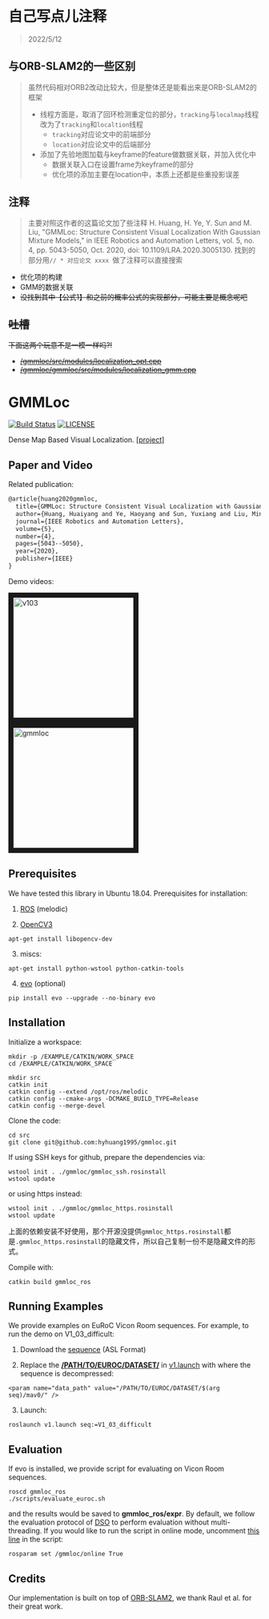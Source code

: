 # 自己写点儿注释
> 2022/5/12 

## 与ORB-SLAM2的一些区别
> 虽然代码相对ORB2改动比较大，但是整体还是能看出来是ORB-SLAM2的框架
> - 线程方面是，取消了回环检测重定位的部分，`tracking`与`localmap`线程改为了`tracking`和`localtion`线程
>     - `tracking`对应论文中的前端部分
>     - `location`对应论文中的后端部分
> - 添加了先验地图加载与keyframe的feature做数据关联，并加入优化中
>   - 数据关联入口在设置frame为keyframe的部分
>   - 优化项的添加主要在location中，本质上还都是些重投影误差 
## 注释
> 主要对照这作者的这篇论文加了些注释 H. Huang, H. Ye, Y. Sun and M. Liu, "GMMLoc: Structure Consistent Visual Localization With Gaussian Mixture Models," in IEEE Robotics and Automation Letters, vol. 5, no. 4, pp. 5043-5050, Oct. 2020, doi: 10.1109/LRA.2020.3005130.
> 找到的部分用`// * 对应论文 xxxx `做了注释可以直接搜索
- 优化项的构建
- GMM的数据关联
- ~~没找到其中【公式1】和之前的概率公式的实现部分，可能主要是概念呢吧~~
## ~~吐槽~~
~~下面这两个玩意不是一模一样吗?!~~
- ~~[/gmmloc/src/modules/localization_opt.cpp](/gmmloc/src/modules/localization_opt.cpp)~~
- ~~[/gmmloc/gmmloc/src/modules/localization_gmm.cpp](/gmmloc/gmmloc/src/modules/localization_gmm.cpp)~~

# GMMLoc

[![Build Status](https://travis-ci.org/HyHuang1995/gmmloc.svg?branch=master)](https://travis-ci.org/github/HyHuang1995/gmmloc)
[![LICENSE](https://img.shields.io/badge/license-GPL%20(%3E%3D%202)-informational)](https://github.com/HyHuang1995/gmmloc/blob/master/LICENSE)

Dense Map Based Visual Localization. [[project]](https://sites.google.com/view/gmmloc/)

## Paper and Video

Related publication:
```latex
@article{huang2020gmmloc,
  title={GMMLoc: Structure Consistent Visual Localization with Gaussian Mixture Models},
  author={Huang, Huaiyang and Ye, Haoyang and Sun, Yuxiang and Liu, Ming},
  journal={IEEE Robotics and Automation Letters},
  volume={5},
  number={4},
  pages={5043--5050},
  year={2020},
  publisher={IEEE}
}
```

Demo videos:

<a href="https://www.youtube.com/watch?v=Ul4-H33uwx4" target="_blank"><img src="https://www.ram-lab.com/image/gmmloc_v103.gif" alt="v103" height="240" border="10" style="margin-right:10em"/></a>
<a href="https://www.youtube.com/watch?v=Ul4-H33uwx4" target="_blank"><img src="https://www.ram-lab.com/image/hyhuang_iros2020_cover.png" 
alt="gmmloc" height="240" border="10" /></a>

## Prerequisites

We have tested this library in Ubuntu 18.04. Prerequisites for installation:

1. [ROS](http://wiki.ros.org/melodic/Installation) (melodic)

2. [OpenCV3](https://docs.opencv.org/3.4.11/d7/d9f/tutorial_linux_install.html)
```
apt-get install libopencv-dev
```
3. miscs:
```
apt-get install python-wstool python-catkin-tools 
```
4. [evo](https://github.com/MichaelGrupp/evo) (optional)
```
pip install evo --upgrade --no-binary evo
```

## Installation
Initialize a workspace:

```
mkdir -p /EXAMPLE/CATKIN/WORK_SPACE
cd /EXAMPLE/CATKIN/WORK_SPACE

mkdir src
catkin init
catkin config --extend /opt/ros/melodic
catkin config --cmake-args -DCMAKE_BUILD_TYPE=Release
catkin config --merge-devel
```

Clone the code:
```
cd src
git clone git@github.com:hyhuang1995/gmmloc.git
```

If using SSH keys for github, prepare the dependencies via:
```
wstool init . ./gmmloc/gmmloc_ssh.rosinstall
wstool update
```

or using https instead:
```
wstool init . ./gmmloc/gmmloc_https.rosinstall
wstool update
```

上面的依赖安装不好使用，那个开源没提供`gmmloc_https.rosinstall`都是`.gmmloc_https.rosinstall`的隐藏文件，所以自己复制一份不是隐藏文件的形式。


Compile with:
```
catkin build gmmloc_ros
```

## Running Examples
We provide examples on EuRoC Vicon Room sequences. For example, to run the demo on V1_03_difficult:

1. Download the [sequence](https://projects.asl.ethz.ch/datasets/doku.php?id=kmavvisualinertialdatasets) (ASL Format)

2. Replace the [**/PATH/TO/EUROC/DATASET/**](https://github.com/HyHuang1995/gmmloc/blob/770eadc99229eff17f2f613e969e4e9c10499496/gmmloc_ros/launch/v1.launch#L25) in [v1.launch](https://github.com/HyHuang1995/gmmloc/blob/master/gmmloc_ros/launch/v1.launch) with where the sequence is decompressed:
```
<param name="data_path" value="/PATH/TO/EUROC/DATASET/$(arg seq)/mav0/" />
```

3. Launch:
```
roslaunch v1.launch seq:=V1_03_difficult
```

## Evaluation
If evo is installed, we provide script for evaluating on Vicon Room sequences.
```
roscd gmmloc_ros
./scripts/evaluate_euroc.sh
```
and the results would be saved to **gmmloc_ros/expr**.
By default, we follow the evaluation protocol of [DSO](https://vision.in.tum.de/research/vslam/dso) to perform evaluation without multi-threading. If you would like to run the script in online mode, uncomment [this line](https://github.com/HyHuang1995/gmmloc/blob/770eadc99229eff17f2f613e969e4e9c10499496/gmmloc_ros/scripts/evaluate_euroc.sh#L60) in the script:
```
rosparam set /gmmloc/online True
```

## Credits

Our implementation is built on top of [ORB-SLAM2](https://github.com/raulmur/ORB_SLAM2), we thank Raul et al. for their great work.
